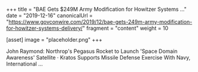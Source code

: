 +++
title = "BAE Gets $249M Army Modification for Howitzer Systems ..."
date = "2019-12-16"
canonicalUrl = "https://www.govconwire.com/2019/12/bae-gets-249m-army-modification-for-howitzer-systems-delivery/"
fragment = "content"
weight = 10

[asset]
    image = "placeholder.png"
+++

John Raymond: Northrop's Pegasus Rocket to Launch 'Space Domain Awareness' 
Satellite · Kratos Supports Missile Defense Exercise With Navy, 
International ...
